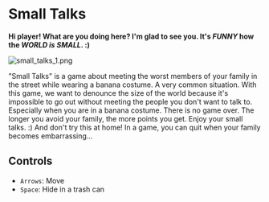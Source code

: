 # Small Talks
**Hi player! What are you doing here? I'm glad to see you. It's *FUNNY* how the *WORLD is SMALL*. :)**

![small_talks_1.png](https://static.jam.vg/raw/32a/6/z/1944.png)

"Small Talks" is a game about meeting the worst members of your family in the street while wearing a banana costume. A very common situation. With this game, we want to denounce the size of the world because it's impossible to go out without meeting the people you don't want to talk to. Especially when you are in a banana costume.
There is no game over. The longer you avoid your family, the more points you get. Enjoy your small talks. :)
And don't try this at home! In a game, you can quit when your family becomes embarrassing...

## Controls
* `Arrows`: Move
* `Space`: Hide in a trash can
